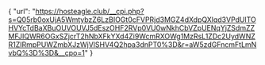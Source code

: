{
  "url": "https://hosteagle.club/__cpi.php?s=Q05rb0oxUjA5WmtybzZ6LzBIOGt0cFVPRjd3MGZ4dXdpQXlqd3VPdUlTOHVYcTdBaXBuOUVOUVJ5dEszOHF2RVp0VU0wNkhCbVZpUENqYjZSdmZZMFJIQWR6OGxSZjcrT2hNbXFkYXd4Zi9WcmRXOWg1MzRsL1ZDc2UydWNZR1ZIRmpPUWZmbXJzWjVlSHV4Q2hpa3dnPT0%3D&r=aW5zdGFncmFtLmNvbQ%3D%3D&__cpo=1"
}
